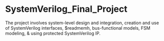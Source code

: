 # SystemVerilog_Final_Project
The project involves system-level design and integration, creation and use of SystemVerilog interfaces, $readmemh, bus-functional models, FSM modeling, &amp; using protected SystemVerilog IP.
